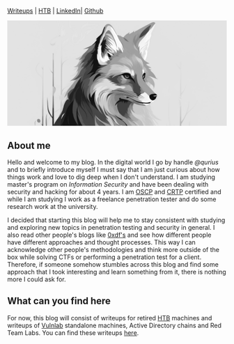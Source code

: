 [Writeups](writeups/) | [HTB](https://app.hackthebox.com/profile/223060) | [LinkedIn](https://www.linkedin.com/in/patrik-pis/)| [Github](https://github.com/qur1us)

![](./assets/curious_fox_bw.png)
## About me

Hello and welcome to my blog. In the digital world I go by handle *@qurius* and to briefly introduce myself I must say that I am just curious about how things work and love to dig deep when I don't understand. I am studying master's program on *Information Security* and have been dealing with security and hacking for about 4 years. I am [OSCP](https://www.offsec.com/courses/pen-200/) and [CRTP](https://www.alteredsecurity.com/adlab) certified and while I am studying I work as a freelance penetration tester and do some research work at the university.

I decided that starting this blog will help me to stay consistent with studying and exploring new topics in penetration testing and security in general. I also read other people's blogs like [0xdf's](https://0xdf.gitlab.io/) and see how different people have different approaches and thought processes. This way I can acknowledge other people's methodologies and think more outside of the box while solving CTFs or performing a penetration test for a client. Therefore, if someone somehow stumbles across this blog and find some approach that I took interesting and learn something from it, there is nothing more I could ask for.

## What can you find here

For now, this blog will consist of writeups for retired [HTB](https://www.hackthebox.com/) machines and writeups of [Vulnlab](https://www.vulnlab.com/) standalone machines, Active Directory chains and Red Team Labs. You can find these writeups [here](writeups/).


